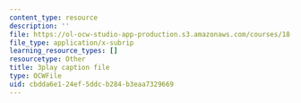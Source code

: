 ```yaml
---
content_type: resource
description: ''
file: https://ol-ocw-studio-app-production.s3.amazonaws.com/courses/18-065-matrix-methods-in-data-analysis-signal-processing-and-machine-learning-spring-2018/cbdda6e124ef5ddcb284b3eaa7329669_rYz83XPxiZo.vtt
file_type: application/x-subrip
learning_resource_types: []
resourcetype: Other
title: 3play caption file
type: OCWFile
uid: cbdda6e1-24ef-5ddc-b284-b3eaa7329669
---
```

